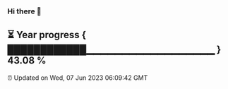### Hi there 👋
⏳ Year progress { ████████████▁▁▁▁▁▁▁▁▁▁▁▁▁▁▁▁▁▁ } 43.08 %
---
⏰ Updated on Wed, 07 Jun 2023 06:09:42 GMT

